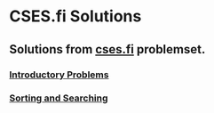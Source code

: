 # CSES.fi Solutions
## Solutions from [cses.fi](https://cses.fi/problemset/) problemset.
### [Introductory Problems](https://github.com/itsDV7/CSES.fi_Solutions/tree/main/Introductory%20Problems)
### [Sorting and Searching](https://github.com/itsDV7/CSES.fi_Solutions/tree/main/Sorting%20and%20Searching)
